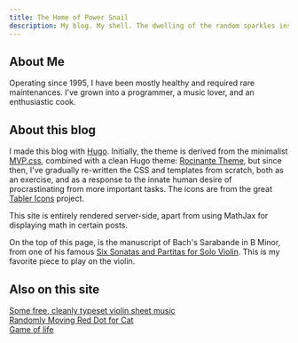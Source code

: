 ```yaml
---
title: The Home of Power Snail
description: My blog. My shell. The dwelling of the random sparkles inside my mind.
---
```


## About Me

Operating since 1995, I have been mostly healthy and required rare maintenances. I've grown into a programmer, a music lover, and an enthusiastic cook.

## About this blog

I made this blog with [Hugo](https://gohugo.io/). Initially, the theme is derived from the minimalist [MVP.css](https://andybrewer.github.io/mvp/), combined with a clean Hugo theme: [Rocinante Theme](https://github.com/mavidser/hugo-rocinante), but since then, I've gradually re-written the CSS and templates from scratch, both as an exercise, and as a response to the innate human desire of procrastinating from more important tasks. The icons are from the great [Tabler Icons](https://tablericons.com/) project.

This site is entirely rendered server-side, apart from using MathJax for displaying math in certain posts.

On the top of this page, is the manuscript of Bach's Sarabande in B Minor, from one of his famous [Six Sonatas and Partitas for Solo Violin](<https://imslp.org/wiki/6_Violin_Sonatas_and_Partitas%2C_BWV_1001-1006_(Bach%2C_Johann_Sebastian)>). This is my favorite piece to play on the violin.

## Also on this site

[Some free, cleanly typeset violin sheet music](/sheet-music)  
[Randomly Moving Red Dot for Cat](/cat_dot)  
[Game of life](/game_of_life)
